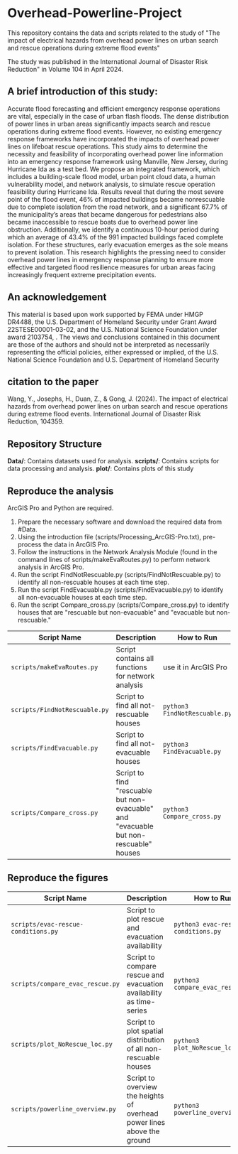 # Overhead-Powerline-Project
This repository contains the data and scripts related to the study of "The impact of electrical hazards from overhead power lines on urban search and rescue operations during extreme flood events"

The study was published in the International Journal of Disaster Risk Reduction" in Volume 104 in April 2024.

## A brief introduction of this study:
Accurate flood forecasting and efficient emergency response operations are vital, especially in the case of urban flash floods. The dense distribution of power lines in urban areas significantly impacts search and rescue operations during extreme flood events. However, no existing emergency response frameworks have incorporated the impacts of overhead power lines on lifeboat rescue operations. This study aims to determine the necessity and feasibility of incorporating overhead power line information into an emergency response framework using Manville, New Jersey, during Hurricane Ida as a test bed. We propose an integrated framework, which includes a building-scale flood model, urban point cloud data, a human vulnerability model, and network analysis, to simulate rescue operation feasibility during Hurricane Ida. Results reveal that during the most severe point of the flood event, 46% of impacted buildings became nonrescuable due to complete isolation from the road network, and a significant 67.7% of the municipality’s areas that became dangerous for pedestrians also became inaccessible to rescue boats due to overhead power line obstruction. Additionally, we identify a continuous 10-hour period during which an average of 43.4% of the 991 impacted buildings faced complete isolation. For these structures, early evacuation emerges as the sole means to prevent isolation. This research highlights the pressing need to consider overhead power lines in emergency response planning to ensure more effective and targeted flood resilience measures for urban areas facing increasingly frequent extreme precipitation events.

## An acknowledgement

This material is based upon work supported by FEMA under HMGP DR4488, the U.S. Department of Homeland Security under Grant Award 22STESE00001-03-02, and the U.S. National Science Foundation under award 2103754, . The views and conclusions contained in this document are those of the authors and should not be interpreted as necessarily representing the official policies, either expressed or implied, of the U.S. National Science Foundation and U.S. Department of Homeland Security

## citation to the paper
Wang, Y., Josephs, H., Duan, Z., & Gong, J. (2024). The impact of electrical hazards from overhead power lines on urban search and rescue operations during extreme flood events. International Journal of Disaster Risk Reduction, 104359.

## Repository Structure
**Data/**: Contains datasets used for analysis.
**scripts/**: Contains scripts for data processing and analysis.
**plot/**: Contains plots of this study

## Reproduce the analysis
ArcGIS Pro and Python are required.
1. Prepare the necessary software and download the required data from #Data.
2. Using the introduction file (scripts/Processing_ArcGIS-Pro.txt), pre-process the data in ArcGIS Pro.
3. Follow the instructions in the Network Analysis Module (found in the command lines of scripts/makeEvaRoutes.py) to perform network analysis in ArcGIS Pro.
4. Run the script FindNotRescuable.py (scripts/FindNotRescuable.py) to identify all non-rescuable houses at each time step.
5. Run the script FindEvacuable.py (scripts/FindEvacuable.py) to identify all non-evacuable houses at each time step.
6. Run the script Compare_cross.py (scripts/Compare_cross.py) to identify houses that are "rescuable but non-evacuable" and "evacuable but non-rescuable."

| Script Name | Description | How to Run |
| --- | --- | --- |
| `scripts/makeEvaRoutes.py` | Script contains all functions for network analysis | use it in ArcGIS Pro |
| `scripts/FindNotRescuable.py` | Script to find all not-rescuable houses | `python3 FindNotRescuable.py` |
| `scripts/FindEvacuable.py` | Script to find all not-evacuable houses | `python3 FindEvacuable.py` |
| `scripts/Compare_cross.py` | Script to find "rescuable but non-evacuable" and "evacuable but non-rescuable" houses | `python3 Compare_cross.py` |

## Reproduce the figures
| Script Name | Description | How to Run |
| --- | --- | --- |
| `scripts/evac-rescue-conditions.py` | Script to plot rescue and evacuation availability | `python3 evac-rescue-conditions.py` |
| `scripts/compare_evac_rescue.py` | Script to compare rescue and evacuation availability as time-series | `python3 compare_evac_rescue.py` |
| `scripts/plot_NoRescue_loc.py` | Script to plot spatial distribution of all non-rescuable houses | `python3 plot_NoRescue_loc.py` |
| `scripts/powerline_overview.py` | Script to overview the heights of overhead power lines above the ground | `python3 powerline_overview.py` |

